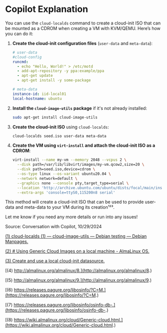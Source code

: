 # Copilot Explanation
You can use the `cloud-localds` command to create a cloud-init ISO that can be mounted as a CDROM when creating a VM with KVM/QEMU. Here’s how you can do it:

1. **Create the cloud-init configuration files** (`user-data` and `meta-data`):
   ```yaml
   # user-data
   #cloud-config
   runcmd:
     - echo "Hello, World!" > /etc/motd
     - add-apt-repository -y ppa:example/ppa
     - apt-get update
     - apt-get install -y some-package
   ```

   ```yaml
   # meta-data
   instance-id: iid-local01
   local-hostname: ubuntu
   ```

2. **Install the `cloud-image-utils` package** if it's not already installed:
   ```bash
   sudo apt-get install cloud-image-utils
   ```

3. **Create the cloud-init ISO** using `cloud-localds`:
   ```bash
   cloud-localds seed.iso user-data meta-data
   ```

4. **Create the VM using `virt-install` and attach the cloud-init ISO as a CDROM**:
   ```bash
   virt-install --name my-vm --memory 2048 --vcpus 2 \
     --disk path=/var/lib/libvirt/images/my-vm.qcow2,size=20 \
     --disk path=seed.iso,device=cdrom \
     --os-type linux --os-variant ubuntu20.04 \
     --network network=default \
     --graphics none --console pty,target_type=serial \
     --location 'http://archive.ubuntu.com/ubuntu/dists/focal/main/installer-amd64/' \
     --extra-args 'console=ttyS0,115200n8 serial'
   ```

This method will create a cloud-init ISO that can be used to provide user-data and meta-data to your VM during its creation¹²³.

Let me know if you need any more details or run into any issues!

Source: Conversation with Copilot, 10/29/2024

[(1) cloud-localds (1) — cloud-image-utils — Debian testing — Debian Manpages.](https://manpages.debian.org/testing/cloud-image-utils/cloud-localds.1.en.html.)

[(2) # Using Generic Cloud Images on a local machine - AlmaLinux OS.](https://wiki.almalinux.org/cloud/Generic-cloud-on-local.html.)

[(3) Create and use a local cloud-init datasource.](https://documentation.ubuntu.com/public-images/en/latest/public-images-how-to/use-local-cloud-init-ds/.)

[(4) http://almalinux.org/almalinux/8.](http://almalinux.org/almalinux/8.)

[(5) http://almalinux.org/almalinux/9.](http://almalinux.org/almalinux/9.)

[(6) https://releases.pagure.org/libosinfo/?C=M.](https://releases.pagure.org/libosinfo/?C=M.)

[(7) https://releases.pagure.org/libosinfo/osinfo-db-.](https://releases.pagure.org/libosinfo/osinfo-db-.)

[(8) https://wiki.almalinux.org/cloud/Generic-cloud.html.](https://wiki.almalinux.org/cloud/Generic-cloud.html.)